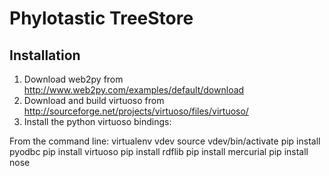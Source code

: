 Phylotastic TreeStore
=====================




Installation
------------
 1. Download web2py from http://www.web2py.com/examples/default/download
 2. Download and build virtuoso from http://sourceforge.net/projects/virtuoso/files/virtuoso/
 3. Install the python virtuoso bindings:

From the command line:
    virtualenv vdev
    source vdev/bin/activate
    pip install pyodbc
    pip install virtuoso
    pip install rdflib
    pip install mercurial
    pip install nose

